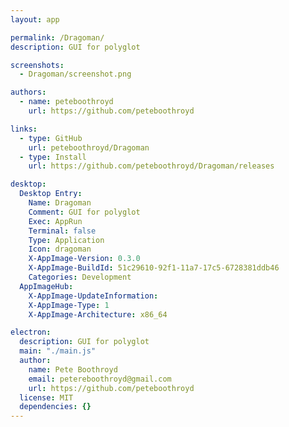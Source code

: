 ```yaml
---
layout: app

permalink: /Dragoman/
description: GUI for polyglot

screenshots:
  - Dragoman/screenshot.png

authors:
  - name: peteboothroyd
    url: https://github.com/peteboothroyd

links:
  - type: GitHub
    url: peteboothroyd/Dragoman
  - type: Install
    url: https://github.com/peteboothroyd/Dragoman/releases

desktop:
  Desktop Entry:
    Name: Dragoman
    Comment: GUI for polyglot
    Exec: AppRun
    Terminal: false
    Type: Application
    Icon: dragoman
    X-AppImage-Version: 0.3.0
    X-AppImage-BuildId: 51c29610-92f1-11a7-17c5-6728381ddb46
    Categories: Development
  AppImageHub:
    X-AppImage-UpdateInformation: 
    X-AppImage-Type: 1
    X-AppImage-Architecture: x86_64

electron:
  description: GUI for polyglot
  main: "./main.js"
  author:
    name: Pete Boothroyd
    email: petereboothroyd@gmail.com
    url: https://github.com/peteboothroyd
  license: MIT
  dependencies: {}
---
```

